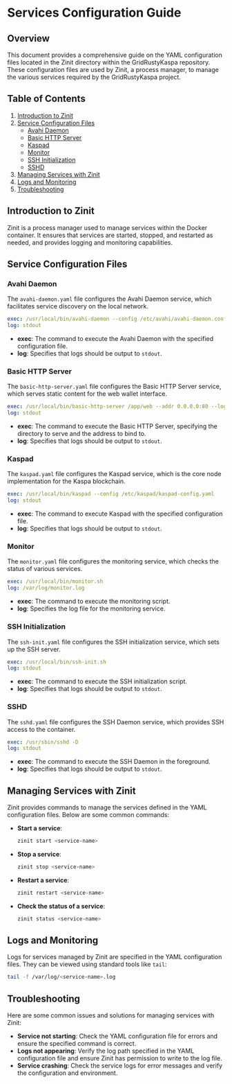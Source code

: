 # Services Configuration Guide

## Overview

This document provides a comprehensive guide on the YAML configuration files located in the Zinit directory within the GridRustyKaspa repository. These configuration files are used by Zinit, a process manager, to manage the various services required by the GridRustyKaspa project.

## Table of Contents

1. [Introduction to Zinit](#introduction-to-zinit)
2. [Service Configuration Files](#service-configuration-files)
   - [Avahi Daemon](#avahi-daemon)
   - [Basic HTTP Server](#basic-http-server)
   - [Kaspad](#kaspad)
   - [Monitor](#monitor)
   - [SSH Initialization](#ssh-initialization)
   - [SSHD](#sshd)
3. [Managing Services with Zinit](#managing-services-with-zinit)
4. [Logs and Monitoring](#logs-and-monitoring)
5. [Troubleshooting](#troubleshooting)

## Introduction to Zinit

Zinit is a process manager used to manage services within the Docker container. It ensures that services are started, stopped, and restarted as needed, and provides logging and monitoring capabilities.

## Service Configuration Files

### Avahi Daemon

The `avahi-daemon.yaml` file configures the Avahi Daemon service, which facilitates service discovery on the local network.

```yaml
exec: /usr/local/bin/avahi-daemon --config /etc/avahi/avahi-daemon.conf
log: stdout
```

- **exec**: The command to execute the Avahi Daemon with the specified configuration file.
- **log**: Specifies that logs should be output to `stdout`.

### Basic HTTP Server

The `basic-http-server.yaml` file configures the Basic HTTP Server service, which serves static content for the web wallet interface.

```yaml
exec: /usr/local/bin/basic-http-server /app/web --addr 0.0.0.0:80 --log-level info
log: stdout
```

- **exec**: The command to execute the Basic HTTP Server, specifying the directory to serve and the address to bind to.
- **log**: Specifies that logs should be output to `stdout`.

### Kaspad

The `kaspad.yaml` file configures the Kaspad service, which is the core node implementation for the Kaspa blockchain.

```yaml
exec: /usr/local/bin/kaspad --config /etc/kaspad/kaspad-config.yaml
log: stdout
```

- **exec**: The command to execute Kaspad with the specified configuration file.
- **log**: Specifies that logs should be output to `stdout`.

### Monitor

The `monitor.yaml` file configures the monitoring service, which checks the status of various services.

```yaml
exec: /usr/local/bin/monitor.sh
log: /var/log/monitor.log
```

- **exec**: The command to execute the monitoring script.
- **log**: Specifies the log file for the monitoring service.

### SSH Initialization

The `ssh-init.yaml` file configures the SSH initialization service, which sets up the SSH server.

```yaml
exec: /usr/local/bin/ssh-init.sh
log: stdout
```

- **exec**: The command to execute the SSH initialization script.
- **log**: Specifies that logs should be output to `stdout`.

### SSHD

The `sshd.yaml` file configures the SSH Daemon service, which provides SSH access to the container.

```yaml
exec: /usr/sbin/sshd -D
log: stdout
```

- **exec**: The command to execute the SSH Daemon in the foreground.
- **log**: Specifies that logs should be output to `stdout`.

## Managing Services with Zinit

Zinit provides commands to manage the services defined in the YAML configuration files. Below are some common commands:

- **Start a service**:

  ```sh
  zinit start <service-name>
  ```

- **Stop a service**:

  ```sh
  zinit stop <service-name>
  ```

- **Restart a service**:

  ```sh
  zinit restart <service-name>
  ```

- **Check the status of a service**:

  ```sh
  zinit status <service-name>
  ```

## Logs and Monitoring

Logs for services managed by Zinit are specified in the YAML configuration files. They can be viewed using standard tools like `tail`:

```sh
tail -f /var/log/<service-name>.log
```

## Troubleshooting

Here are some common issues and solutions for managing services with Zinit:

- **Service not starting**: Check the YAML configuration file for errors and ensure the specified command is correct.
- **Logs not appearing**: Verify the log path specified in the YAML configuration file and ensure Zinit has permission to write to the log file.
- **Service crashing**: Check the service logs for error messages and verify the configuration and environment.

